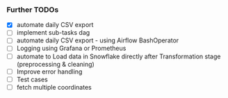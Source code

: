 ### Further TODOs
- [x] automate daily CSV export
- [ ] implement sub-tasks dag
- [ ] automate daily CSV export - using Airflow BashOperator
- [ ] Logging using Grafana or Prometheus
- [ ] automate to Load data in Snowflake directly after Transformation stage (preprocessing & cleaning)
- [ ] Improve error handling
- [ ] Test cases
- [ ] fetch multiple coordinates
